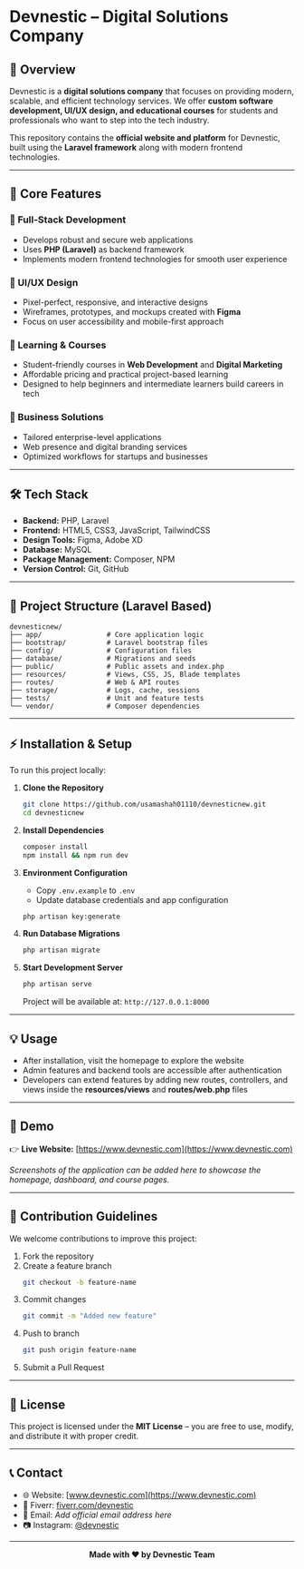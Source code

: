 # Devnestic – Digital Solutions Company

## 🌟 Overview

Devnestic is a **digital solutions company** that focuses on providing modern, scalable, and efficient technology services. We offer **custom software development, UI/UX design, and educational courses** for students and professionals who want to step into the tech industry.

This repository contains the **official website and platform** for Devnestic, built using the **Laravel framework** along with modern frontend technologies.

---

## 🚀 Core Features

### 🔹 Full-Stack Development
- Develops robust and secure web applications
- Uses **PHP (Laravel)** as backend framework
- Implements modern frontend technologies for smooth user experience

### 🔹 UI/UX Design
- Pixel-perfect, responsive, and interactive designs
- Wireframes, prototypes, and mockups created with **Figma**
- Focus on user accessibility and mobile-first approach

### 🔹 Learning & Courses
- Student-friendly courses in **Web Development** and **Digital Marketing**
- Affordable pricing and practical project-based learning
- Designed to help beginners and intermediate learners build careers in tech

### 🔹 Business Solutions
- Tailored enterprise-level applications
- Web presence and digital branding services
- Optimized workflows for startups and businesses

---

## 🛠️ Tech Stack

- **Backend:** PHP, Laravel
- **Frontend:** HTML5, CSS3, JavaScript, TailwindCSS
- **Design Tools:** Figma, Adobe XD
- **Database:** MySQL
- **Package Management:** Composer, NPM
- **Version Control:** Git, GitHub

---

## 📁 Project Structure (Laravel Based)

```
devnesticnew/
├── app/                # Core application logic
├── bootstrap/          # Laravel bootstrap files
├── config/             # Configuration files
├── database/           # Migrations and seeds
├── public/             # Public assets and index.php
├── resources/          # Views, CSS, JS, Blade templates
├── routes/             # Web & API routes
├── storage/            # Logs, cache, sessions
├── tests/              # Unit and feature tests
└── vendor/             # Composer dependencies
```

---

## ⚡ Installation & Setup

To run this project locally:

1. **Clone the Repository**
   ```bash
   git clone https://github.com/usamashah01110/devnesticnew.git
   cd devnesticnew
   ```

2. **Install Dependencies**
   ```bash
   composer install
   npm install && npm run dev
   ```

3. **Environment Configuration**
   - Copy `.env.example` to `.env`
   - Update database credentials and app configuration
   ```bash
   php artisan key:generate
   ```

4. **Run Database Migrations**
   ```bash
   php artisan migrate
   ```

5. **Start Development Server**
   ```bash
   php artisan serve
   ```
   Project will be available at: `http://127.0.0.1:8000`

---

## 💡 Usage

- After installation, visit the homepage to explore the website
- Admin features and backend tools are accessible after authentication
- Developers can extend features by adding new routes, controllers, and views inside the **resources/views** and **routes/web.php** files

---

## 📸 Demo

👉 **Live Website:** [https://www.devnestic.com](https://www.devnestic.com)

*Screenshots of the application can be added here to showcase the homepage, dashboard, and course pages.*

---

## 🤝 Contribution Guidelines

We welcome contributions to improve this project:

1. Fork the repository
2. Create a feature branch
   ```bash
   git checkout -b feature-name
   ```
3. Commit changes
   ```bash
   git commit -m "Added new feature"
   ```
4. Push to branch
   ```bash
   git push origin feature-name
   ```
5. Submit a Pull Request

---

## 📜 License

This project is licensed under the **MIT License** – you are free to use, modify, and distribute it with proper credit.

---

## 📞 Contact

- 🌐 Website: [www.devnestic.com](https://www.devnestic.com)
- 💼 Fiverr: [fiverr.com/devnestic](https://www.fiverr.com/devnestic)
- 📧 Email: *Add official email address here*
- 📷 Instagram: [@devnestic](https://www.instagram.com/devnestic)

---

<div align="center">
  
**Made with ❤️ by Devnestic Team**

</div>